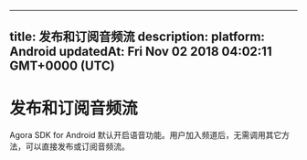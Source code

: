 
---
title: 发布和订阅音频流
description: 
platform: Android
updatedAt: Fri Nov 02 2018 04:02:11 GMT+0000 (UTC)
---
# 发布和订阅音频流
Agora SDK for Android 默认开启语音功能。用户加入频道后，无需调用其它方法，可以直接发布或订阅音频流。

